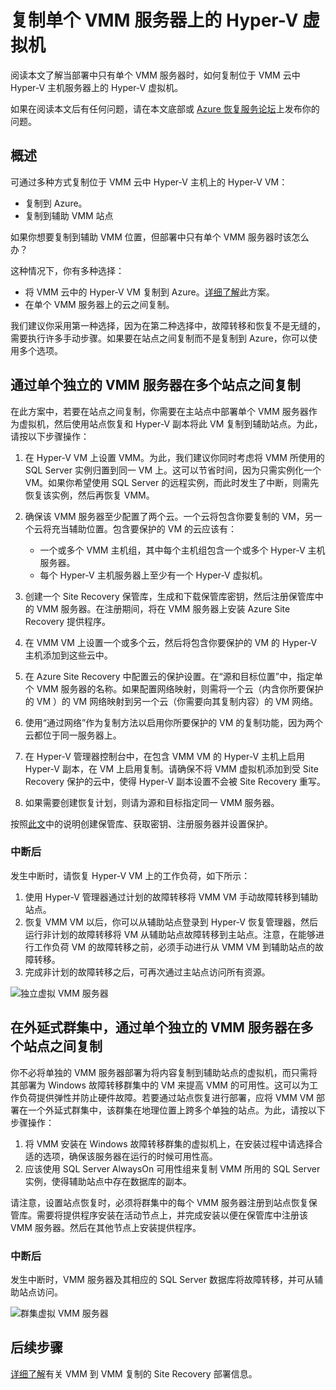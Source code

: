 
<properties
	pageTitle="Azure Site Recovery：复制单个 VMM 服务器上的 Hyper-V 虚拟机 | Azure"
	description="本文介绍如何只有单个 VMM 服务器时如何复制 Hyper-V 虚拟机。"
	services="site-recovery"
	documentationCenter=""
	authors="rayne-wiselman"
	manager="jwhit"
	editor=""/>

<tags
	ms.service="site-recovery"
	ms.date="07/06/2016"
	wacn.date=""/>

#  复制单个 VMM 服务器上的 Hyper-V 虚拟机

阅读本文了解当部署中只有单个 VMM 服务器时，如何复制位于 VMM 云中 Hyper-V 主机服务器上的 Hyper-V 虚拟机。

如果在阅读本文后有任何问题，请在本文底部或 [Azure 恢复服务论坛](https://social.msdn.microsoft.com/Forums/zh-cn/home?forum=hypervrecovmgr)上发布你的问题。

## 概述

可通过多种方式复制位于 VMM 云中 Hyper-V 主机上的 Hyper-V VM：

- 复制到 Azure。
- 复制到辅助 VMM 站点

如果你想要复制到辅助 VMM 位置，但部署中只有单个 VMM 服务器时该怎么办？

这种情况下，你有多种选择：

- 将 VMM 云中的 Hyper-V VM 复制到 Azure。[详细了解](/documentation/articles/site-recovery-vmm-to-azure/)此方案。
- 在单个 VMM 服务器上的云之间复制。

我们建议你采用第一种选择，因为在第二种选择中，故障转移和恢复不是无缝的，需要执行许多手动步骤。如果要在站点之间复制而不是复制到 Azure，你可以使用多个选项。


## 通过单个独立的 VMM 服务器在多个站点之间复制

在此方案中，若要在站点之间复制，你需要在主站点中部署单个 VMM 服务器作为虚拟机，然后使用站点恢复和 Hyper-V 副本将此 VM 复制到辅助站点。为此，请按以下步骤操作：

1. 在 Hyper-V VM 上设置 VMM。为此，我们建议你同时考虑将 VMM 所使用的 SQL Server 实例归置到同一 VM 上。这可以节省时间，因为只需实例化一个 VM。如果你希望使用 SQL Server 的远程实例，而此时发生了中断，则需先恢复该实例，然后再恢复 VMM。
2. 确保该 VMM 服务器至少配置了两个云。一个云将包含你要复制的 VM，另一个云将充当辅助位置。包含要保护的 VM 的云应该有：

	- 一个或多个 VMM 主机组，其中每个主机组包含一个或多个 Hyper-V 主机服务器。
	- 每个 Hyper-V 主机服务器上至少有一个 Hyper-V 虚拟机。
3. 创建一个 Site Recovery 保管库，生成和下载保管库密钥，然后注册保管库中的 VMM 服务器。在注册期间，将在 VMM 服务器上安装 Azure Site Recovery 提供程序。
4. 在 VMM VM 上设置一个或多个云，然后将包含你要保护的 VM 的 Hyper-V 主机添加到这些云中。
3. 在 Azure Site Recovery 中配置云的保护设置。在“源和目标位置”中，指定单个 VMM 服务器的名称。如果配置网络映射，则需将一个云（内含你所要保护的 VM ）的 VM 网络映射到另一个云（你需要向其复制内容）的 VM 网络。
4. 使用“通过网络”作为复制方法以启用你所要保护的 VM 的复制功能，因为两个云都位于同一服务器上。
4. 在 Hyper-V 管理器控制台中，在包含 VMM VM 的 Hyper-V 主机上启用 Hyper-V 副本，在 VM 上启用复制。请确保不将 VMM 虚拟机添加到受 Site Recovery 保护的云中，使得 Hyper-V 副本设置不会被 Site Recovery 重写。
5. 如果需要创建恢复计划，则请为源和目标指定同一 VMM 服务器。

按照[此文](/documentation/articles/site-recovery-vmm-to-vmm/)中的说明创建保管库、获取密钥、注册服务器并设置保护。

### 中断后

发生中断时，请恢复 Hyper-V VM 上的工作负荷，如下所示：

1. 使用 Hyper-V 管理器通过计划的故障转移将 VMM VM 手动故障转移到辅助站点。
2. 恢复 VMM VM 以后，你可以从辅助站点登录到 Hyper-V 恢复管理器，然后运行非计划的故障转移将 VM 从辅助站点故障转移到主站点。注意，在能够进行工作负荷 VM 的故障转移之前，必须手动进行从 VMM VM 到辅助站点的故障转移。
3. 完成非计划的故障转移之后，可再次通过主站点访问所有资源。


![独立虚拟 VMM 服务器](./media/site-recovery-single-vmm/single-vmm-standalone.png)

## 在外延式群集中，通过单个独立的 VMM 服务器在多个站点之间复制

你不必将单独的 VMM 服务器部署为将内容复制到辅助站点的虚拟机，而只需将其部署为 Windows 故障转移群集中的 VM 来提高 VMM 的可用性。这可以为工作负荷提供弹性并防止硬件故障。若要通过站点恢复进行部署，应将 VMM VM 部署在一个外延式群集中，该群集在地理位置上跨多个单独的站点。为此，请按以下步骤操作：

1. 将 VMM 安装在 Windows 故障转移群集的虚拟机上，在安装过程中请选择合适的选项，确保该服务器在运行的时候可用性高。
2. 应该使用 SQL Server AlwaysOn 可用性组来复制 VMM 所用的 SQL Server 实例，使得辅助站点中存在数据库的副本。

请注意，设置站点恢复时，必须将群集中的每个 VMM 服务器注册到站点恢复保管库。需要将提供程序安装在活动节点上，并完成安装以便在保管库中注册该 VMM 服务器。然后在其他节点上安装提供程序。
 
### 中断后 

发生中断时，VMM 服务器及其相应的 SQL Server 数据库将故障转移，并可从辅助站点访问。

![群集虚拟 VMM 服务器](./media/site-recovery-single-vmm/single-vmm-cluster.png)

## 后续步骤

[详细了解](/documentation/articles/site-recovery-vmm-to-vmm/)有关 VMM 到 VMM 复制的 Site Recovery 部署信息。




 

<!---HONumber=Mooncake_0725_2016-->